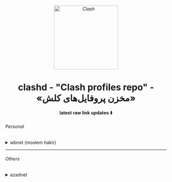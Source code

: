 <h6 align="center">
  <img src="https://github.com/Dreamacro/clash/raw/master/docs/logo.png" alt="Clash" width="200">
</h6>
<h1 align='center'>clashd - "Clash profiles repo" - «مخزن پروفایل‌های کلش»</h1>
<h4 align='center'>latest raw link updates ⬇️</h4>

<h6 align='left'>Personal</h6>
<details>
<summary>wbnet (moslem hakir)</summary>
1dec - http://raw.githubusercontent.com/aiioats/clashd/main/wbnet/1dec.yaml
  
7dec - http://raw.githubusercontent.com/aiioats/clashd/main/wbnet/7dec.yaml
</details>

---

<h6 align='left'>Others</h6>
<details>
<summary>azadnet</summary>
13nov - http://raw.githubusercontent.com/AzadNetCH/Clash/main/AzadNet.yml
</details>
